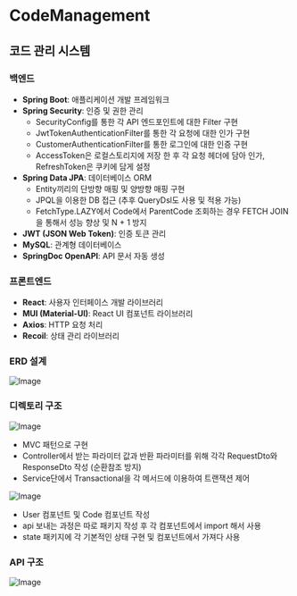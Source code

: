 # CodeManagement

## 코드 관리 시스템

### 백엔드

- **Spring Boot**: 애플리케이션 개발 프레임워크
- **Spring Security**: 인증 및 권한 관리
  - SecurityConfig를 통한 각 API 엔드포인트에 대한 Filter 구현
  - JwtTokenAuthenticationFilter를 통한 각 요청에 대한 인가 구현
  - CustomerAuthenticationFilter를 통한 로그인에 대한 인증 구현
  - AccessToken은 로컬스토리지에 저장 한 후 각 요청 헤더에 담아 인가, RefreshToken은 쿠키에 담게 설정
- **Spring Data JPA**: 데이터베이스 ORM
  - Entity끼리의 단방향 매핑 및 양방향 매핑 구현
  - JPQL을 이용한 DB 접근 (추후 QueryDsl도 사용 및 적용 가능)
  - FetchType.LAZY에서 Code에서 ParentCode 조회하는 경우 FETCH JOIN을 통해서 성능 향상 및 N + 1 방지
- **JWT (JSON Web Token)**: 인증 토큰 관리
- **MySQL**: 관계형 데이터베이스
- **SpringDoc OpenAPI**: API 문서 자동 생성

### 프론트엔드

- **React**: 사용자 인터페이스 개발 라이브러리
- **MUI (Material-UI)**: React UI 컴포넌트 라이브러리
- **Axios**: HTTP 요청 처리
- **Recoil**: 상태 관리 라이브러리

### ERD 설계

![Image](https://github.com/user-attachments/assets/d191ff0e-c9ab-4afd-aee5-3db68c6e7241)

### 디렉토리 구조

![Image](https://github.com/user-attachments/assets/2d9ec789-7218-4d66-aef5-ba006553d00a)

- MVC 패턴으로 구현
- Controller에서 받는 파라미터 값과 반환 파라미터를 위해 각각 RequestDto와 ResponseDto 작성 (순환참조 방지)
- Service단에서 Transactional을 각 메서드에 이용하여 트랜잭션 제어

![Image](https://github.com/user-attachments/assets/1f05ea65-ca16-4e60-a4be-689fe3151745)

- User 컴포넌트 및 Code 컴포넌트 작성
- api 보내는 과정은 따로 패키지 작성 후 각 컴포넌트에서 import 해서 사용
- state 패키지에 각 기본적인 상태 구현 및 컴포넌트에서 가져다 사용

### API 구조

![Image](https://github.com/user-attachments/assets/23f1ae9a-d219-47fe-8ae8-8d7b6aedde13)
